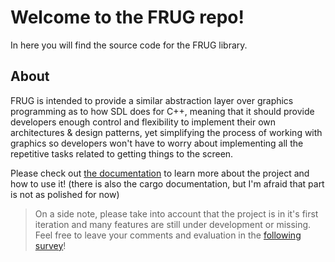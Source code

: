 # Welcome to the FRUG repo!

In here you will find the source code for the FRUG library.

## About

FRUG is intended to provide a similar abstraction layer over graphics programming as to how SDL does for C++, meaning that it should provide developers enough control and flexibility to implement their own architectures & design patterns, yet simplifying the process of working with graphics so developers won't have to worry about implementing all the repetitive tasks related to getting things to the screen.

Please check out [the documentation](https://santyarellano.github.io/frug_book/) to learn more about the project and how to use it! (there is also the cargo documentation, but I'm afraid that part is not as polished for now)

> On a side note, please take into account that the project is in it's first iteration and many features are still under development or missing. Feel free to leave your comments and evaluation in the [following survey](https://forms.gle/m2h7v2wkjwFTpUrP7)!